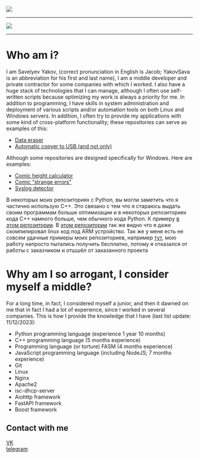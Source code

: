 <a href="https://github.com/YakovSava">
  <image margin="0 auto" src="https://github-readme-stats.vercel.app/api?username=YakovSava&show_icons=true&hide_border=true&hide=stars&theme=vue&rank_icon=github"/>
    <hr>
  <image margin="0 auto" src="https://github-readme-stats.vercel.app/api/top-langs?username=YakovSava&layout=donut-vertical"/>
</a>
<hr>

# Who am i?
I am Savelyev Yakov, (correct pronunciation in English is Jacob; YakovSava is an abbreviation for his first and last name), I am a middle developer and private contractor for some companies with which I worked. I also have a huge stack of technologies that I can manage, although I often use self-written scripts because optimizing my work is always a priority for me.
In addition to programming, I have skills in system administration and deployment of various scripts and/or automation tools on both Linux and Windows servers. In addition, I often try to provide my applications with some kind of cross-platform functionality; these repositories can serve as examples of this:
- [Data eraser](https://github.com/YakovSava/data_eraser)
- [Automatic copyer to USB (and not only)](https://github.com/YakovSava/auto_copy_to_usb)

Although some repositories are designed specifically for Windows. Here are examples:
- [Comic height calculator](https://github.com/YakovSava/meme_calculator)
- [Comic “strange errors”](https://github.com/YakovSava/comic_mistake)
- [Syslog detector](https://github.com/YakovSava/time_recorder)

В некоторых моих репозиториях с Python, вы могли заметить что я частично использую C++. Это связано с тем что я стараюсь выдать своим программам больше оптимизации и в некоторых репозиториях кода C++ намного больше, чем обычного кода Python. К примеру [в этом репозитории](https://github.com/YakovSava/plugins_for_pysite_with_cpp). В [этом репозитории](https://github.com/YakovSava/data_eraser) так же видно что я даже скомпилировал linux код под ARM устройство. Так же у меня есть не совсем удачные примеры моих репозиториев, например [тут](https://github.com/YakovSava/xml_speller_parser), мою работу напросто пытались получить бесплатно, потому я отказался от работы с заказчиком и отшшёл от заказанного проекта

# Why am I so arrogant, I consider myself a middle?
For a long time, in fact, I considered myself a junior, and then it dawned on me that in fact I had a lot of experience, since I worked in several companies. This is how I provide the knowledge that I have (last list update: 11/12/2023):
- Python programming language (experience 1 year 10 months)
- C++ programming language (5 months experience)
- Programming language (or torture) FASM (4 months experience)
- JavaScript programming language (including NodeJS; 7 months experience)
- Git
- Linux
- Nginx
- Apache2
- isc-dhcp-server
- Aiohttp framework
- FastAPI framework
- Boost framework

## Contact with me
[VK](https://vk.com/id505671804)<br>
[telegram](https://t.me/dc11gh58)